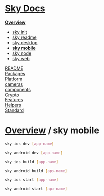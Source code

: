 <!--- This sky mobile was auto-generated using "npx sky readme" --> 

# [Sky Docs](../../README.md)

**[Overview](..%2F..%2Fdocs%2FOverview.md)**   
* [sky init](..%2F..%2Fdocs%2F1.sky-init%2Fsky%20init.md)
* [sky readme](..%2F..%2Fdocs%2F2.sky-readme%2Fsky%20readme.md)
* [sky desktop](..%2F..%2Fdocs%2Fsky-desktop%2Fsky%20desktop.md)
* **[sky mobile](..%2F..%2Fdocs%2Fsky-mobile%2Fsky%20mobile.md)**
* [sky node](..%2F..%2Fdocs%2Fsky-node%2Fsky%20node.md)
* [sky web](..%2F..%2Fdocs%2Fsky-web%2Fsky%20web.md)
  
[README](..%2F..%2F-examples%2Fcameras%2FSkyPerspectiveCamera%2FREADME.md)   
[Packages](..%2F..%2F%40pkgs%2FPackages.md)   
[Platform](..%2F..%2F%40platform%2FPlatform.md)   
[cameras](..%2F..%2Fcameras%2Fcameras.md)   
[components](..%2F..%2Fcomponents%2Fcomponents.md)   
[Crypto](..%2F..%2Fcrypto%2FCrypto.md)   
[Features](..%2F..%2Ffeatures%2FFeatures.md)   
[Helpers](..%2F..%2Fhelpers%2FHelpers.md)   
[Standard](..%2F..%2Fstandard%2FStandard.md)   

# [Overview](..%2F..%2Fdocs%2FOverview.md) / sky mobile

```sh
sky ios dev [app-name]

```

```sh
sky android dev [app-name]

```

```sh
sky ios build [app-name]

```

```sh
sky android build [app-name]

```

```sh
sky ios start [app-name]

```

```sh
sky android start [app-name]

```